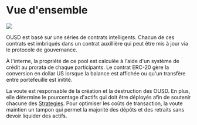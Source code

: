 # Vue d'ensemble

![](../.gitbook/assets/ousd_docs_graphics_3.png)

OUSD est basé sur une séries de contrats intelligents. Chacun de ces contrats est imbriqués dans un contrat auxillière qui peut être mis à jour via le protocole de gouvernance.

À l'interne, la propriété de ce pool est calculée à l'aide d'un système de crédit au prorata de chaque participants. Le contrat ERC-20 gère la conversion en dollar US lorsque la balance est affichée ou qu'un transfère entre portefeuille est initité.

La voute est responsable de la création et la destruction des OUSD. En plus, elle détermine le pourcentage d'actifs qui doit être déployés afin de soutenir chacune des [Strategies](../core-concepts/supported-strategies/). Pour optimiser les coûts de transaction, la voute maintien un tampon qui permet la majorité des dépôts et des retraits sans devoir liquider des actifs.



